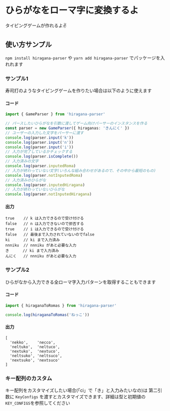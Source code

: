 # ひらがなをローマ字に変換するよ

タイピングゲームが作れるよ✌️

## 使い方サンプル
`npm install hiragana-parser` や `yarn add hiragana-parser` でパッケージを入れれます

### サンプル1
寿司打のようなタイピングゲームを作りたい場合は以下のように使えます

#### コード
```typescript
import { GameParser } from 'hiragana-parser'

// パースしたいひらがなを引数に渡してゲーム向けパーサーのインスタンスを作る
const parser = new GameParser({ hiraganas: 'きんにく' })
// ユーザーの入力した文字をパーサーに渡す
console.log(parser.input('k'))
console.log(parser.input('n'))
console.log(parser.input('i'))
// 入力が完了しているかチェックする
console.log(parser.isComplete())
// 入力済みの文字
console.log(parser.inputedRoma)
// 入力が終わっていない文字(いろんな組み合わせがあるので、その中から最短のもの)
console.log(parser.notInputedRoma)
// 入力済みのひらがな
console.log(parser.inputedHiragana)
// 入力が終わっていないひらがな
console.log(parser.notInputedHiragana)
```

#### 出力
```
true    // k は入力できるので受け付ける
false   // n は入力できないので拒否する
true    // i は入力できるので受け付ける
false   // 最後まで入力されていないのでfalse
ki      // ki まで入力済み
nnniku  // nnniku があと必要な入力
き      // ki まで入力済み
んにく   // nnniku があと必要な入力
```

### サンプル2
ひらがなから入力できる全ローマ字入力パターンを取得することもできます

#### コード

```typescript
import { hiraganaToRomas } from 'hiragana-parser'

console.log(hiraganaToRomas('ねっこ'))
```

#### 出力
```
[
  'nekko',    'necco',
  'neltuko',  'neltuco',
  'nextuko',  'nextuco',
  'neltsuko', 'neltsuco',
  'nextsuko', 'nextsuco'
]
```

### キー配列のカスタム
キー配列をカスタマイズしたい場合(「ci」で「き」と入力みたいなの)は 第二引数に `KeyConfigs` を渡すとカスタマイズできます、詳細は型と初期値の`KEY_CONFIGS`を参照してください